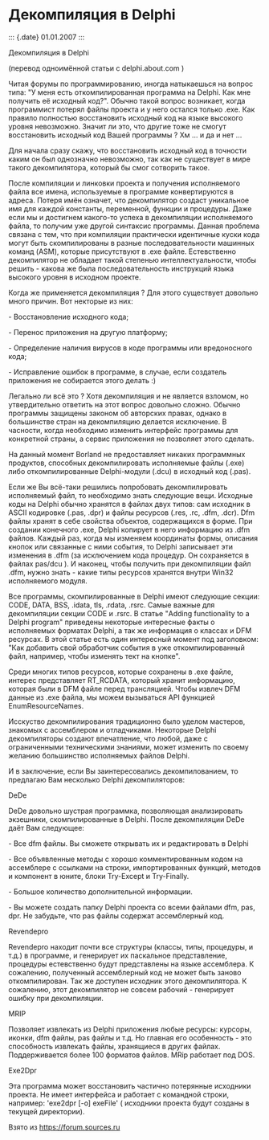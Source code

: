 Декомпиляция в Delphi
=====================

::: {.date}
01.01.2007
:::

Декомпиляция в Delphi

(перевод одноимённой статьи с delphi.about.com )

Читая форумы по программированию, иногда натыкаешься на вопрос типа: \"У
меня есть откомпилированная программа на Delphi. Как мне получить её
исходный код?\". Обычно такой вопрос возникает, когда программист
потерял файлы проекта и у него остался только .exe. Как правило
полностью восстановить исходный код на языке высокого уровня невозможно.
Значит ли это, что другие тоже не смогут восстановить исходный код Вашей
программы ? Хм \... и да и нет \...

Для начала сразу скажу, что восстановить исходный код в точности каким
он был однозначно невозможно, так как не существует в мире такого
декомпилятора, который бы смог сотворить такое.

После компиляции и линковки проекта и получения исполняемого файла все
имена, используемые в программе конвертируются в адреса. Потеря имён
означет, что декомпилятор создаст уникальное имя для каждой константы,
переменной, функции и процедуры. Даже если мы и достигнем какого-то
успеха в декомпиляции исполняемого файла, то получим уже другой
синтаксис программы. Данная проблема связана с тем, что при компиляции
практически идентичные куски кода могут быть скомпилированы в разные
последовательности машинных команд (ASM), которые присутствуют в .exe
файле. Естевственно декомпилятор не обладает такой степенью
интеллектуальности, чтобы решить - какова же была последовательность
инструкций языка высокого уровня в исходном проекте.

Когда же применяется декомпиляция ? Для этого существует довольно много
причин. Вот некторые из них:

\- Восстановление исходного кода;

\- Перенос приложения на другую платформу;

\- Определение наличия вирусов в коде программы или вредоносного кода;

\- Исправление ошибок в программе, в случае, если создатель приложения
не собирается этого делать :)

Легально ли всё это ? Хотя декомпиляция и не является взломом, но
утвердительно ответить на этот вопрос довольно сложно. Обычно программы
защищены законом об авторских правах, однако в большинстве стран на
декомпиляцию делается исключение. В часности, когда необходимо изменить
интерфейс программы для конкретной страны, а сервис приложения не
позволяет этого сделать.

На данный момент Borland не предоставляет никаких программных продуктов,
способных декомпилировать исполняемые файлы (.exe) либо
откомпилированные Delphi-модули (.dcu) в исходный код (.pas).

Если же Вы всё-таки решились попробовать декомпилировать исполняемый
файл, то необходимо знать следующие вещи. Исходные коды на Delphi обычно
хранятся в файлах двух типов: сам исходник в ASCII кодировке (.pas,
.dpr) и файлы ресурсов (.res, .rc, .dfm, .dcr). Dfm файлы хранят в себе
свойства объектов, содержащихся в форме. При создании конечного .exe,
Delphi копирует в него информацию из .dfm файлов. Каждый раз, когда мы
изменяем координаты формы, описания кнопок или связанные с ними события,
то Delphi записывает эти изменения в .dfm (за исключением кода процедур.
Он сохраняется в файлах pas/dcu ). И наконец, чтобы получить при
декомпиляции файл .dfm, нужно знать - какие типы ресурсов хранятся
внутри Win32 исполняемого модуля.

Все программы, скомпилированные в Delphi имеют следующие секции: CODE,
DATA, BSS, .idata, tls, .rdata, .rsrc. Самые важные для декомпиляции
секции CODE и .rsrc. В статье \"Adding functionality to a Delphi
program\" приведены некоторые интересные факты о исполняемых форматах
Delphi, а так же информация о классах и DFM ресурсах. В этой статье есть
один интересный момент под заголовком: \"Как добавить свой обработчик
события в уже откомпилированный файл, например, чтобы изменять тект на
кнопке\".

Среди многих типов ресурсов, которые сохранены в .exe файле, интерес
представляет RT\_RCDATA, который хранит информацию, которая были в DFM
файле перед трансляцией. Чтобы извлеч DFM данные из .exe файла, мы можем
вызываться API функцией EnumResourceNames.

Исскуство декомпилирования традиционно было уделом мастеров, знакомых с
ассемблером и отладчиками. Некоторые Delphi декомпиляторы создают
впечатление, что любой, даже с ограниченными техническими знаниями,
может изменить по своему желанию большинство исполняемых файлов Delphi.

И в заключение, если Вы заинтересовались декомпилованием, то предлагаю
Вам несколько Delphi декомпиляторов:

DeDe

DeDe довольно шустрая программка, позволяющая анализировать экзешники,
скомпилированные в Delphi. После декомпиляции DeDe даёт Вам следующее:

\- Все dfm файлы. Вы сможете открывать их и редактировать в Delphi

\- Все объявленные методы с хорошо комментированным кодом на ассемблере
с ссылками на строки, импортированных функций, методов и компонент в
юните, блоки Try-Except и Try-Finally.

\- Большое количество дополнительной информации.

\- Вы можете создать папку Delphi проекта со всеми файлами dfm, pas,
dpr. Не забудьте, что pas файлы содержат ассемблерный код.

Revendepro

Revendepro находит почти все структуры (классы, типы, процедуры, и т.д.)
в программе, и генерирует их паскальное представление, процедуры
естевственно будут представлены на языке ассемблера. К сожалению,
полученный ассемблерный код не может быть заново откомпилирован. Так же
доступен исходник этого декомпилятора. К сожалению, этот декомпилятор не
совсем рабочий - генерирует ошибку при декомпиляции.

MRIP

Позволяет извлекать из Delphi приложения любые ресурсы: курсоры, иконки,
dfm файлы, pas файлы и т.д. Но главная его особенность - это способность
извлекать файлы, хранящиеся в других файлах. Поддерживается более 100
форматов файлов. MRip работает под DOS.

Exe2Dpr

Эта программа может восстановить частично потерянные исходники проекта.
Не имеет интерфейса и работает с командной строки, например: \'exe2dpr
\[-o\] exeFile\' ( исходники проекта будут созданы в текущей
директории).

Взято из <https://forum.sources.ru>
